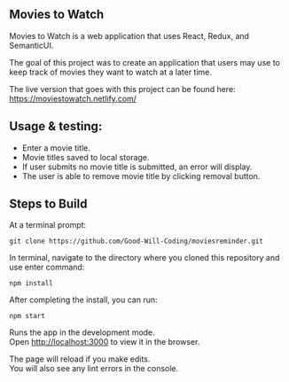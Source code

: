 ## Movies to Watch

Movies to Watch is a web application that uses React, Redux, and SemanticUI.

The goal of this project was to create an application that users may use to keep track of movies they want to watch at a later time.

The live version that goes with this project can be found here:
https://moviestowatch.netlify.com/

## Usage & testing:

- Enter a movie title.
- Movie titles saved to local storage.
- If user submits no movie title is submitted, an error will display.
-  The user is able to remove movie title by clicking removal button.


 ## Steps to Build

At a terminal prompt:

`git clone https://github.com/Good-Will-Coding/moviesreminder.git` 

In terminal, navigate to the directory where you cloned this repository and use
enter command:

`npm install`

After completing the install, you can run:

`npm start`

Runs the app in the development mode.<br>
Open [http://localhost:3000](http://localhost:3000) to view it in the browser.

The page will reload if you make edits.<br>
You will also see any lint errors in the console.

